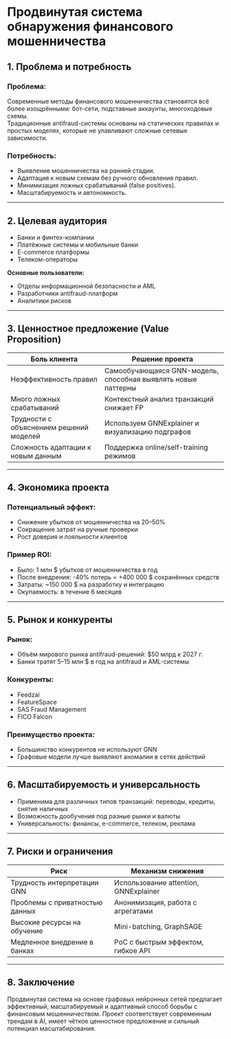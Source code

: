 # Продвинутая система обнаружения финансового мошенничества

## 1. Проблема и потребность

### Проблема:
Современные методы финансового мошенничества становятся всё более изощрёнными: бот-сети, подставные аккаунты, многоходовые схемы.  
Традиционные antifraud-системы основаны на статических правилах и простых моделях, которые не улавливают сложные сетевые зависимости.

### Потребность:
- Выявление мошенничества на ранней стадии.
- Адаптация к новым схемам без ручного обновления правил.
- Минимизация ложных срабатываний (false positives).
- Масштабируемость и автономность.

---

## 2. Целевая аудитория

- Банки и финтех-компании
- Платёжные системы и мобильные банки
- E-commerce платформы
- Телеком-операторы

**Основные пользователи:**
- Отделы информационной безопасности и AML
- Разработчики antifraud-платформ
- Аналитики рисков

---

## 3. Ценностное предложение (Value Proposition)

| Боль клиента                           | Решение проекта |
|----------------------------------------|-----------------|
| Неэффективность правил                 | Самообучающаяся GNN-модель, способная выявлять новые паттерны |
| Много ложных срабатываний              | Контекстный анализ транзакций снижает FP |
| Трудности с объяснением решений моделей| Используем GNNExplainer и визуализацию подграфов |
| Сложность адаптации к новым данным     | Поддержка online/self-training режимов |

---

## 4. Экономика проекта

### Потенциальный эффект:
- Снижение убытков от мошенничества на 20–50%
- Сокращение затрат на ручные проверки
- Рост доверия и лояльности клиентов

### Пример ROI:
- Было: 1 млн $ убытков от мошенничества в год
- После внедрения: -40% потерь = +400 000 $ сохранённых средств
- Затраты: ~150 000 $ на разработку и интеграцию
- Окупаемость: в течение 6 месяцев

---

## 5. Рынок и конкуренты

### Рынок:
- Объём мирового рынка antifraud-решений: $50 млрд к 2027 г.
- Банки тратят 5–15 млн $ в год на antifraud и AML-системы

### Конкуренты:
- Feedzai
- FeatureSpace
- SAS Fraud Management
- FICO Falcon

### Преимущество проекта:
- Большинство конкурентов не используют GNN
- Графовые модели лучше выявляют аномалии в сетях действий

---

## 6. Масштабируемость и универсальность

- Применима для различных типов транзакций: переводы, кредиты, снятие наличных
- Возможность дообучения под разные рынки и валюты
- Универсальность: финансы, e-commerce, телеком, реклама

---

## 7. Риски и ограничения

| Риск                                  | Механизм снижения |
|---------------------------------------|--------------------|
| Трудность интерпретации GNN           | Использование attention, GNNExplainer |
| Проблемы с приватностью данных        | Анонимизация, работа с агрегатами |
| Высокие ресурсы на обучение           | Mini-batching, GraphSAGE |
| Медленное внедрение в банках          | PoC с быстрым эффектом, гибкое API |

---

## 8. Заключение

Продвинутая система на основе графовых нейронных сетей предлагает эффективный, масштабируемый и адаптивный способ борьбы с финансовым мошенничеством. Проект соответствует современным трендам в AI, имеет чёткое ценностное предложение и сильный потенциал масштабирования.
